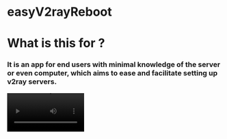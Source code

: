 # easyV2rayReboot
# What is this for ?
###  It is an app for end users with minimal knowledge of the server or even computer, which aims to ease and facilitate setting up v2ray servers. 
<video src='https://www.awesomescreenshot.com/video/34979888?key=ff92d3a519a640ffec5b5430a6a97dbd' width=180/>

